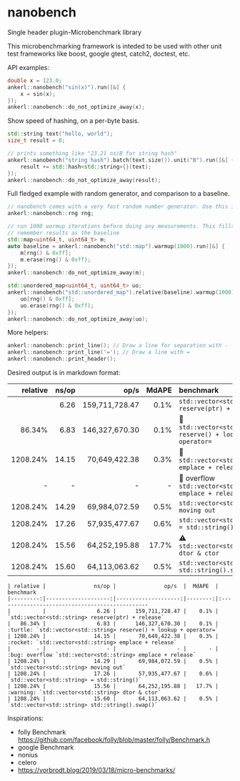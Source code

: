 # nanobench
Single header plugin-Microbenchmark library

This microbenchmarking framework is inteded to be used with other unit test frameworks like boost, google gtest, catch2, doctest, etc.

API examples:


```cpp
double x = 123.0;
ankerl::nanobench("sin(x)").run([&] {
    x = sin(x);
});
ankerl::nanobench::do_not_optimize_away(x);
```

Show speed of hashing, on a per-byte basis.
```cpp
std::string text("hello, world");
size_t result = 0;

// prints something like "23.21 ns/B for string hash"
ankerl::nanobench("string hash").batch(text.size()).unit("B").run([&] {
    result += std::hash<std::string>{}(text);
});
ankerl::nanobench::do_not_optimize_away(result);
```

Full fledged example with random generator, and comparison to a baseline.

```cpp
// nanobench comes with a very fast random number generator. Use this in the benchmark. Initializes with random_device.
ankerl::nanobench::rng rng;

// run 1000 warmup iterations before doing any measurements. This fills the map so it's size is stable.
// remember results as the baseline
std::map<uint64_t, uint64_t> m;
auto baseline = ankerl::nanobench("std::map").warmup(1000).run([&] {
    m[rng() & 0xff];
    m.erase(rng() & 0xff);
});
ankerl::nanobench::do_not_optimize_away(m);

std::unordered_map<uint64_t, uint64_t> uo;
ankerl::nanobench("std::unordered_map").relative(baseline).warmup(1000).run([&] {
    uo[rng() & 0xff];
    uo.erase(rng() & 0xff);
});
ankerl::nanobench::do_not_optimize_away(uo);
```    

More helpers:

```cpp
ankerl::nanobench::print_line(); // Draw a line for separation with -
ankerl::nanobench::print_line('='); // Draw a line with =
ankerl::nanobench::print_header(); 
```

Desired output is in markdown format:

| relative |               ns/op |               op/s  |  MdAPE  | benchmark
|---------:|--------------------:|--------------------:|--------:|:-----------------------------------------------
|          |                6.26 |      159,711,728.47 |    0.1% | `std::vector<std::string> reserve(ptr) + release`
|   86.34% |                6.83 |      146,327,670.30 |    0.1% | :turtle: `std::vector<std::string> reserve() + lookup + operator=`
| 1208.24% |               14.15 |       70,649,422.38 |    0.3% | :rocket: `std::vector<std::string> emplace + release`
|        - |                   - |                   - |       - | :bug: overflow `std::vector<std::string> emplace + release`
| 1208.24% |               14.29 |       69,984,072.59 |    0.5% | `std::vector<std::string> moving out`
| 1208.24% |               17.26 |       57,935,477.67 |    0.6% | `std::vector<std::string> = std::string()`
| 1208.24% |               15.56 |       64,252,195.88 |   17.7% | :warning: `std::vector<std::string> dtor & ctor`
| 1208.24% |               15.60 |       64,113,063.62 |    0.5% | `std::vector<std::string> std::string().swap()`


```
| relative |               ns/op |               op/s  |  MdAPE  | benchmark
|---------:|--------------------:|--------------------:|--------:|:-----------------------------------------------
|          |                6.26 |      159,711,728.47 |    0.1% | `std::vector<std::string> reserve(ptr) + release`
|   86.34% |                6.83 |      146,327,670.30 |    0.1% | :turtle: `std::vector<std::string> reserve() + lookup + operator=`
| 1208.24% |               14.15 |       70,649,422.38 |    0.3% | :rocket: `std::vector<std::string> emplace + release`
|        - |                   - |                   - |       - | :bug: overflow `std::vector<std::string> emplace + release`
| 1208.24% |               14.29 |       69,984,072.59 |    0.5% | `std::vector<std::string> moving out`
| 1208.24% |               17.26 |       57,935,477.67 |    0.6% | `std::vector<std::string> = std::string()`
| 1208.24% |               15.56 |       64,252,195.88 |   17.7% | :warning: `std::vector<std::string> dtor & ctor`
| 1208.24% |               15.60 |       64,113,063.62 |    0.5% | `std::vector<std::string> std::string().swap()`
```

Inspirations:
* folly Benchmark https://github.com/facebook/folly/blob/master/folly/Benchmark.h
* google Benchmark
* nonius
* celero
* https://vorbrodt.blog/2019/03/18/micro-benchmarks/
